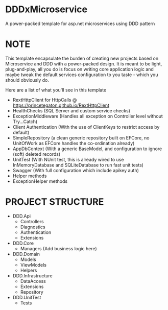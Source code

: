 # DDDxMicroservice
A power-packed template for asp.net microservices using DDD pattern

NOTE
==================================================
This template encapsulate the burden of creating new projects based on Microservice and DDD with a power-packed design.
It is meant to be light, plug-and-play, all you do is focus on writing core application logic and maybe tweak the default services configuration to you taste - which you should obviously do.

Here are a list of what you'll see in this template

- RextHttpClient for HttpCalls @ https://princetegaton.github.io/RextHttpClient
- HealthChecks (SQL Server and custom service checks)
- ExceptionMiddleware (Handles all exception on Controller level without Try...Catch)
- Client Authentication (With the use of ClientKeys to restrict access by default)
- SimpleRepository (a clean generic repository built on EFCore, no UnitOfWork as EFCore handles the co-ordination already)
- AppDbContext (With a generic BaseModel, and configuration to ignore (soft) deleted records)
- UnitTest (With NUnit test, this is already wired to use InMemoryDatabase and SQLiteDatabase to run fast unit tests)
- Swagger (With full configuration which include apikey auth)
- Helper methods
- ExceptionHelper methods


PROJECT STRUCTURE
==================================================
- DDD.Api
	- Controllers
	- Diagnostics
	- Authentication
	- Extensions
- DDD.Core
	- Managers (Add business logic here)
- DDD.Domain
	- Models
	- ViewModels
	- Helpers
- DDD.Infrastructure
	- DataAccess
	- Extensions
	- Repository
- DDD.UnitTest
	- Tests
